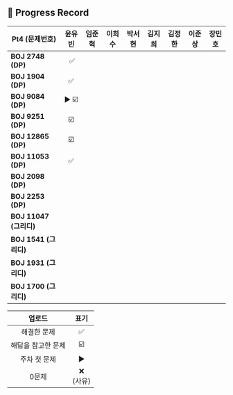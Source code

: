 ## 📍 Progress Record

| **Pt4 (문제번호)**      |      **윤유빈**      | **임준혁** |  **이희수**  | **박서현** | **김지희** | **김정한** | **이준상** | **장민호** |
|---------------------|:-----------------:|:-------:|:---------:|:-------:|:-------:|:-------:|:-------:|:-------:|
| **BOJ 2748 (DP)**   |      ️️️️️ ✅      |         |   ️️️️    |         |         |        |    ️     |         |
| **BOJ 1904 (DP)**   |        ️✅         |         |           |         |         |        |        |         |
| **BOJ 9084 (DP)**   |      ▶️ ️️☑️      |         |           |         |         |         |         |         |
| **BOJ 9251 (DP)**   |        ☑️         |         |           |         |         |         |         |         |
| **BOJ 12865 (DP)**  |        ☑️         |         |           |         |         |         |         |         |
| **BOJ 11053 (DP)**  |         ✅         |         |           |         |         |         |         |         |
| **BOJ 2098 (DP)**   |                   |         |           |         |         |         |         |         |
| **BOJ 2253 (DP)**   |                   |         |          |         |         |         |          |         |
| **BOJ 11047 (그리디)** |                   |         |         |         |         |         |         |         |
| **BOJ 1541 (그리디)**  |                   |         |           |         |         |         |         |         |
| **BOJ 1931 (그리디)**  |                   |         |           |         |        |         |          |         |
| **BOJ 1700 (그리디)**  |                   |         |           |         |        |         |         |         |





|    업로드     |     표기      |
|:----------:|:-----------:|
|   해결한 문제   |      ✅      |
| 해답을 참고한 문제 |     ☑️      |
|  주차 첫 문제   |     ▶️     |
|    0문제     | ❌ <br/>(사유) |
